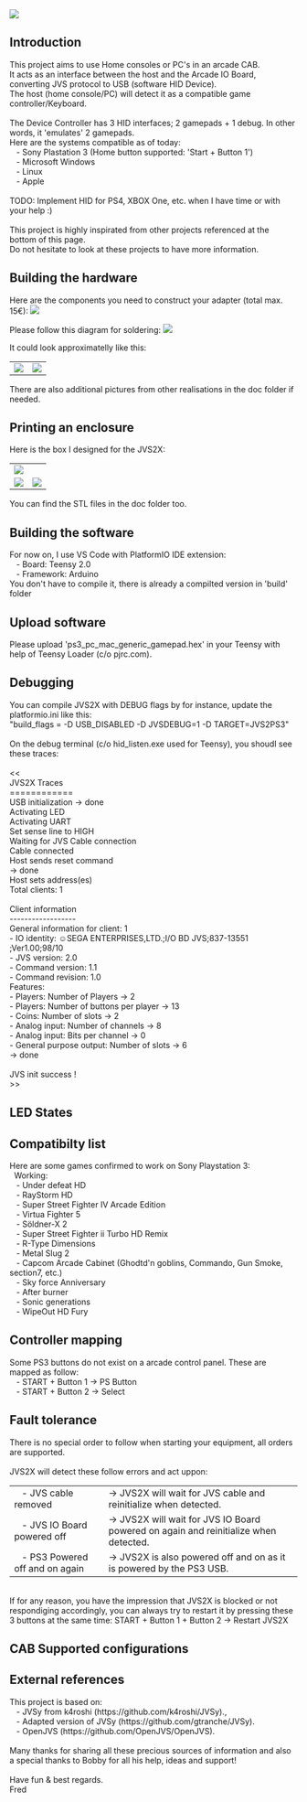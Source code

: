 <img src="images/banner.jpg">
 <h2>Introduction </h2>
 This project aims to use Home consoles or PC's in an arcade CAB.
 <BR>It acts as an interface between the host and the Arcade IO Board, converting JVS protocol to USB (software HID Device).
 <BR>The host (home console/PC) will detect it as a compatible game controller/Keyboard. 
 <BR>
 <BR>The Device Controller has 3 HID interfaces; 2 gamepads + 1 debug. In other words, it 'emulates' 2 gamepads.
 <BR>Here are the systems compatible as of today:
 <BR>&nbsp&nbsp&nbsp-&nbspSony Plastation 3 (Home button supported: 'Start + Button 1')
 <BR>&nbsp&nbsp&nbsp-&nbspMicrosoft Windows
 <BR>&nbsp&nbsp&nbsp-&nbspLinux
 <BR>&nbsp&nbsp&nbsp-&nbspApple
 <BR>
 <BR>TODO: Implement HID for PS4, XBOX One, etc. when I have time or with your help :) 
 <BR> 
 <BR>This project is highly inspirated from other projects referenced at the bottom of this page.
 <BR>Do not hesitate to look at these projects to have more information.
 <BR> 
  
<h2>Building the hardware</h2>
  Here are the components you need to construct your adapter (total max. 15€):
   <img src="images/components.jpg">
 
Please follow this diagram for soldering:
<img src="images/schema.jpg">

It could look approximatelly like this:
<table>
<td><img src="images/down.jpg"></td>
<td><img src="images/up.jpg"></td>
</table>
There are also additional pictures from other realisations in the doc folder if needed.

<h2>Printing an enclosure</h2>
Here is the box I designed for the JVS2X:
<table>
<tr><td><img src="images/3Dmodel.JPG"></td></tr>
<tr><td><img src="images/box2.jpg"></td><td><img src="images/box3.jpg"></td></tr>
</table>
You can find the STL files in the doc folder too.

<h2>Building the software</h2>
 For now on, I use VS Code with PlatformIO IDE extension:
 <BR>&nbsp&nbsp&nbsp-&nbspBoard: Teensy 2.0
 <BR>&nbsp&nbsp&nbsp-&nbspFramework: Arduino
 <BR>You don't have to compile it, there is already a compilted version in 'build' folder
  
 <h2>Upload software</h2>
 Please upload 'ps3_pc_mac_generic_gamepad.hex' in your Teensy with help of Teensy Loader (c/o pjrc.com).
 <BR>
 
 <h2>Debugging</h2>
You can compile JVS2X with DEBUG flags by for instance, update the platformio.ini like this:
<BR>"build_flags = -D USB_DISABLED -D JVSDEBUG=1 -D TARGET=JVS2PS3"
<BR>
<BR>On the debug terminal (c/o hid_listen.exe used for Teensy), you shoudl see these traces:
<BR>
<BR><<
<BR>JVS2X Traces
<BR>============
<BR>USB initialization -> done
<BR>Activating LED
<BR>Activating UART
<BR>Set sense line to HIGH
<BR>Waiting for JVS Cable connection
<BR>Cable connected
<BR>Host sends reset command
<BR> -> done
<BR>Host sets address(es)
<BR>Total clients: 1
<BR>
<BR>Client information
<BR>------------------
<BR>General information for client:  1
<BR> - IO identity:      ☺SEGA ENTERPRISES,LTD.;I/O BD JVS;837-13551 ;Ver1.00;98/10
<BR> - JVS version:      2.0
<BR> - Command version:  1.1
<BR> - Command revision: 1.0
<BR>Features:
<BR> - Players: Number of Players               -> 2
<BR> - Players: Number of buttons per player    -> 13
<BR> - Coins: Number of slots                   -> 2
<BR> - Analog input: Number of channels         -> 8
<BR> - Analog input: Bits per channel           -> 0
<BR> - General purpose output: Number of slots  -> 6
<BR> -> done
<BR>
<BR>JVS init success !
<BR>>>


 <h2>LED States</h2>

 <h2>Compatibilty list</h2>
Here are some games confirmed to work on Sony Playstation 3:
<BR>&nbsp&nbspWorking:
<BR>&nbsp&nbsp&nbsp-&nbspUnder defeat HD
<BR>&nbsp&nbsp&nbsp-&nbspRayStorm HD
<BR>&nbsp&nbsp&nbsp-&nbspSuper Street Fighter IV Arcade Edition
<BR>&nbsp&nbsp&nbsp-&nbspVirtua Fighter 5 
<BR>&nbsp&nbsp&nbsp-&nbspSöldner-X 2
<BR>&nbsp&nbsp&nbsp-&nbspSuper Street Fighter ii Turbo HD Remix
<BR>&nbsp&nbsp&nbsp-&nbspR-Type Dimensions
<BR>&nbsp&nbsp&nbsp-&nbspMetal Slug 2 
<BR>&nbsp&nbsp&nbsp-&nbspCapcom Arcade Cabinet (Ghodtd'n goblins, Commando, Gun Smoke, section7, etc.)
<BR>&nbsp&nbsp&nbsp-&nbspSky force Anniversary
<BR>&nbsp&nbsp&nbsp-&nbspAfter burner 
<BR>&nbsp&nbsp&nbsp-&nbspSonic generations 
<BR>&nbsp&nbsp&nbsp-&nbspWipeOut HD Fury
<BR>
<h2>Controller mapping</h2>
Some PS3 buttons do not exist on a arcade control panel. These are mapped as follow:
<BR>&nbsp&nbsp&nbsp-&nbspSTART + Button 1 -> PS Button
<BR>&nbsp&nbsp&nbsp-&nbspSTART + Button 2 -> Select
<BR>

<h2>Fault tolerance</h2>
There is no special order to follow when starting your equipment, all orders are supported.
<BR> 
<BR>JVS2X will detect these follow errors and act uppon:
 <table>
  <tr><td>&nbsp&nbsp&nbsp-&nbspJVS cable removed</td><td>-> JVS2X will wait for JVS cable and reinitialize when detected.</td></tr>
  <tr><td>&nbsp&nbsp&nbsp-&nbspJVS IO Board powered off</td><td>-> JVS2X will wait for JVS IO Board powered on again and reinitialize when detected.</td></tr>
  <tr><td>&nbsp&nbsp&nbsp-&nbspPS3 Powered off and on again</td><td>-> JVS2X is also powered off and on as it is powered by the PS3 USB.</td></tr>
  </table>
<BR>If for any reason, you have the impression that JVS2X is blocked or not respondiging accordingly, you can always try to restart it by pressing these 3 buttons at the same time: START + Button 1 + Button 2 -> Restart JVS2X

<h2>CAB Supported configurations</h2>

 <h2>External references</h2>
 This project is based on:
 <BR>&nbsp&nbsp&nbsp-&nbspJVSy from k4roshi (https://github.com/k4roshi/JVSy)., 
 <BR>&nbsp&nbsp&nbsp-&nbspAdapted version of JVSy (https://github.com/gtranche/JVSy).
 <BR>&nbsp&nbsp&nbsp-&nbspOpenJVS (https://github.com/OpenJVS/OpenJVS).
 <BR>
 <BR> Many thanks for sharing all these precious sources of information and also a special thanks to Bobby for all his help, ideas and support!
  <BR>
  <BR>Have fun & best regards.
  <BR>Fred
